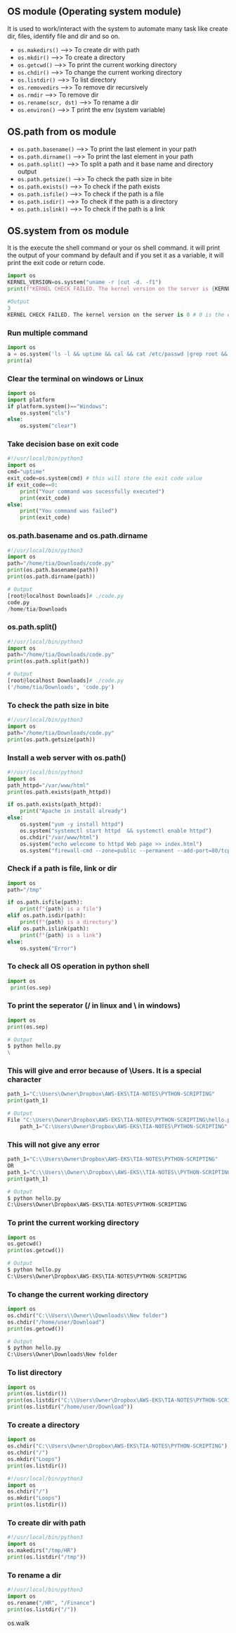 ## OS module (Operating system module)
It is used to work/interact with the system to automate many task like create dir, files, identify file and dir and so on.
- `os.makedirs()` -->> To create dir  with path
- `os.mkdir()`    -->> To create a directory
- `os.getcwd()`   -->> To print the current working directory
- `os.chdir()`    -->> To change the current working directory
- `os.listdir()`  -->> To list directory
- `os.removedirs` -->> To remove dir recursively
- `os.rmdir`      -->> To remove dir
- `os.rename(scr, dst)` -->> To rename a dir
- `os.environ()`  -->> T print the env (system variable)


## OS.path from os module 
- `os.path.basename()`   -->> To print the last element in your path
- `os.path.dirname()`    -->> To print the last element in your path
- `os.path.split()`      -->> To split a path and it base name and directory output
- `os.path.getsize()`    -->> To check the path size in bite
- `os.path.exists()`     -->> To check if the path exists
- `os.path.isfile()`     -->> To check if the path is a file
- `os.path.isdir()`      -->> To check if the path is a directory
- `os.path.islink()`      -->> To check if the path is a link


## OS.system from os module 
It is the execute the shell command or your os shell command. it will print the output of your command by default and if you set it as a variable, it will print the exit code or return code.
```py
import os
KERNEL_VERSION=os.system("uname -r |cut -d. -f1")
print(f"KERNEL CHECK FAILED. The kernel version on the server is {KERNEL_VERSION}")

#Output
3
KERNEL CHECK FAILED. The kernel version on the server is 0 # 0 is the exit code
```

### Run multiple command
```py
import os
a = os.system('ls -l && uptime && cal && cat /etc/passwd |grep root && cat /etc/*release')
print(a)
```

### Clear the terminal on windows or Linux
```py
import os
import platform
if platform.system()=="Windows":
    os.system("cls")
else:
    os.system("clear")
```

### Take decision base on exit code
```py
#!/usr/local/bin/python3
import os
cmd="uptime"
exit_code=os.system(cmd) # this will store the exit code value
if exit_code==0:
    print("Your command was sucessfully executed")
    print(exit_code)
else:
    print("You command was failed")
    print(exit_code)
```

### os.path.basename and os.path.dirname
```py
#!/usr/local/bin/python3
import os
path="/home/tia/Downloads/code.py"
print(os.path.basename(path))
print(os.path.dirname(path))

# Output
[root@localhost Downloads]# ./code.py 
code.py
/home/tia/Downloads
```

### os.path.split()
```py
#!/usr/local/bin/python3
import os
path="/home/tia/Downloads/code.py"
print(os.path.split(path))

# Output
[root@localhost Downloads]# ./code.py 
('/home/tia/Downloads', 'code.py')
```

### To check the path size in bite
```py
#!/usr/local/bin/python3
import os
path="/home/tia/Downloads/code.py"
print(os.path.getsize(path))
```

### Install a web server with os.path()
```py
#!/usr/local/bin/python3
import os
path_httpd="/var/www/html"
print(os.path.exists(path_httpd))

if os.path.exists(path_httpd):
    print("Apache in install already")
else:
    os.system("yum -y install httpd")
    os.system("systemctl start httpd  && systemctl enable httpd")
    os.chdir("/var/www/html")
    os.system("echo welecome to httpd Web page >> index.html")
    os.system("firewall-cmd --zone=public --permanent --add-port=80/tcp && firewall-cmd --reload")
```

### Check if a path is file, link or dir
```py
import os
path="/tmp"

if os.path.isfile(path):
    print(f"{path} is a file")
elif os.path.isdir(path):
    print(f"{path} is a directory")
elif os.path.islink(path):
    print(f"{path} is a link")
else:
    os.system("Error")
```

### To check all OS operation in python shell
```py
import os
 print(os.sep)
```

### To print the seperator (/ in linux and \ in windows)
```py
import os
print(os.sep)

# Output
$ python hello.py
\
```

### This will give and error because of \Users. It is a special character
```py
path_1="C:\Users\Owner\Dropbox\AWS-EKS\TIA-NOTES\PYTHON-SCRIPTING"
print(path_1)

# Output
File "C:\Users\Owner\Dropbox\AWS-EKS\TIA-NOTES\PYTHON-SCRIPTING\hello.py", line 39
    path_1="C:\Users\Owner\Dropbox\AWS-EKS\TIA-NOTES\PYTHON-SCRIPTING"
```

### This will not give any error 
```py
path_1="C:\\Users\Owner\Dropbox\AWS-EKS\TIA-NOTES\PYTHON-SCRIPTING"
OR
path_1="C:\\Users\\Owner\\Dropbox\\AWS-EKS\\TIA-NOTES\\PYTHON-SCRIPTING"
print(path_1)

# Output
$ python hello.py
C:\Users\Owner\Dropbox\AWS-EKS\TIA-NOTES\PYTHON-SCRIPTING
```

### To print the current working directory
```py
import os
os.getcwd()
print(os.getcwd())

# Output
$ python hello.py
C:\Users\Owner\Dropbox\AWS-EKS\TIA-NOTES\PYTHON-SCRIPTING
```

### To change the current working directory
```py
import os
os.chdir("C:\\Users\\Owner\\Downloads\\New folder")
os.chdir("/home/user/Download")
print(os.getcwd())

# Output
$ python hello.py
C:\Users\Owner\Downloads\New folder
```

### To list directory
```py
import os
print(os.listdir())
print(os.listdir("C:\\Users\Owner\Dropbox\AWS-EKS\TIA-NOTES\PYTHON-SCRIPTING"))
print(os.listdir("/home/user/Download"))
```

### To create a directory
```py
import os
os.chdir("C:\\Users\Owner\Dropbox\AWS-EKS\TIA-NOTES\PYTHON-SCRIPTING")
os.chdir("/")
os.mkdir("Loops")
print(os.listdir())

#!/usr/local/bin/python3
import os
os.chdir("/")
os.mkdir("Loops")
print(os.listdir())
```

### To create dir  with path
```py
#!/usr/local/bin/python3
import os
os.makedirs("/tmp/HR")
print(os.listdir("/tmp"))
```

### To rename a dir
```py
#!/usr/local/bin/python3
import os
os.rename("/HR", "/Finance")
print(os.listdir("/"))
```

os.walk